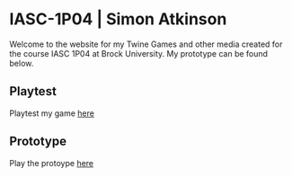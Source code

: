 # IASC-1P04 | Simon Atkinson
Welcome to the website for my Twine Games and other media created for the course IASC 1P04 at Brock University. My prototype can be found below.

## Playtest

Playtest my game [here](/playtest/playtest)

## Prototype

Play the protoype [here](/prototype/TropiclightPrototype.html)
